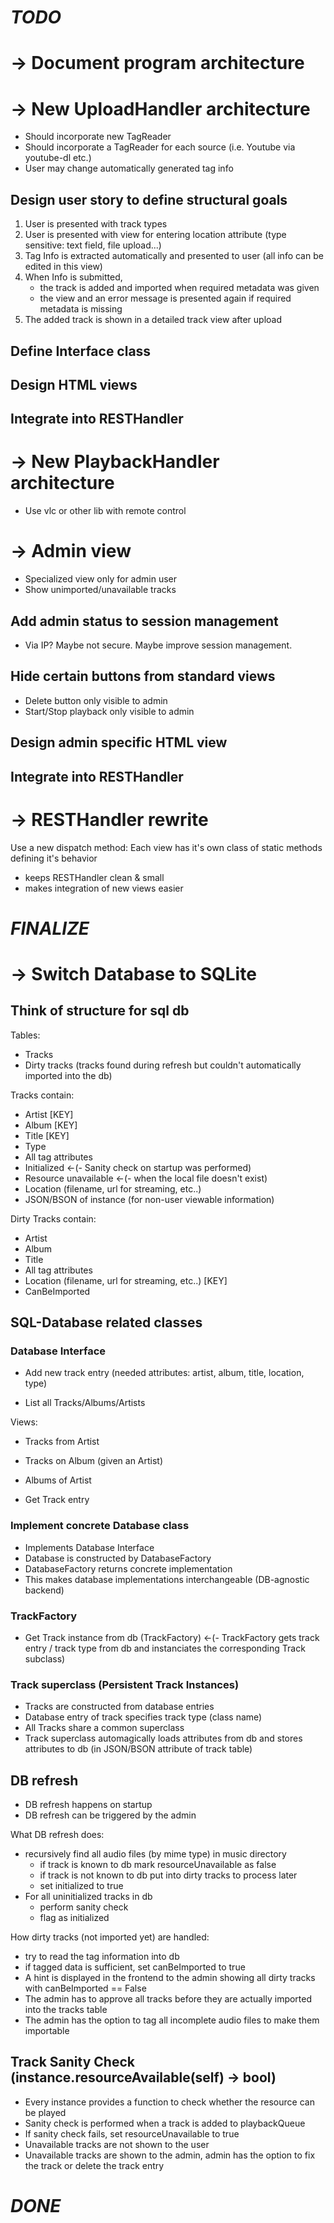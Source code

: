 # *TODO*

# -> Document program architecture

# -> New UploadHandler architecture

* Should incorporate new TagReader
* Should incorporate a TagReader for each source (i.e. Youtube via youtube-dl etc.)
* User may change automatically generated tag info

## Design user story to define structural goals

1. User is presented with track types
2. User is presented with view for entering location attribute (type sensitive: text field, file upload...)
3. Tag Info is extracted automatically and presented to user (all info can be edited in this view)
4. When Info is submitted, 
    - the track is added and imported when required metadata was given
    - the view and an error message is presented again if required metadata is missing
5. The added track is shown in a detailed track view after upload

## Define Interface class

## Design HTML views

## Integrate into RESTHandler

# -> New PlaybackHandler architecture

* Use vlc or other lib with remote control

# -> Admin view

* Specialized view only for admin user
* Show unimported/unavailable tracks

## Add admin status to session management

* Via IP? Maybe not secure. Maybe improve session management.

## Hide certain buttons from standard views

* Delete button only visible to admin
* Start/Stop playback only visible to admin

## Design admin specific HTML view

## Integrate into RESTHandler

# -> RESTHandler rewrite

Use a new dispatch method: Each view has it's own class of static methods defining it's behavior

* keeps RESTHandler clean & small
* makes integration of new views easier

# *FINALIZE*

# -> Switch Database to SQLite

## Think of structure for sql db

Tables:
- Tracks
- Dirty tracks (tracks found during refresh but couldn't automatically imported into the db)

Tracks contain:
- Artist [KEY]
- Album [KEY]
- Title [KEY]
- Type
- All tag attributes
- Initialized <-(- Sanity check on startup was performed)
- Resource unavailable <-(- when the local file doesn't exist)
- Location (filename, url for streaming, etc..)
- JSON/BSON of instance (for non-user viewable information)

Dirty Tracks contain:
- Artist
- Album
- Title
- All tag attributes
- Location (filename, url for streaming, etc..) [KEY]
- CanBeImported

## SQL-Database related classes

### Database Interface

- Add new track entry (needed attributes: artist, album, title, location, type)

- List all Tracks/Albums/Artists

Views:
- Tracks from Artist
- Tracks on Album (given an Artist)
- Albums of Artist

- Get Track entry

### Implement concrete Database class

- Implements Database Interface
- Database is constructed by DatabaseFactory
- DatabaseFactory returns concrete implementation
- This makes database implementations interchangeable (DB-agnostic backend)

### TrackFactory

- Get Track instance from db (TrackFactory) <-(- TrackFactory gets track entry / track type from db and instanciates the corresponding Track subclass)

### Track superclass (Persistent Track Instances)

- Tracks are constructed from database entries
- Database entry of track specifies track type (class name)
- All Tracks share a common superclass
- Track superclass automagically loads attributes from db and stores attributes to db (in JSON/BSON attribute of track table)

## DB refresh
- DB refresh happens on startup
- DB refresh can be triggered by the admin

What DB refresh does:
- recursively find all audio files (by mime type) in music directory
    - if track is known to db mark resourceUnavailable as false
    - if track is not known to db put into dirty tracks to process later
    - set initialized to true
- For all uninitialized tracks in db
    - perform sanity check
    - flag as initialized

How dirty tracks (not imported yet) are handled:
- try to read the tag information into db
- if tagged data is sufficient, set canBeImported to true
- A hint is displayed in the frontend to the admin showing all dirty tracks with canBeImported == False
- The admin has to approve all tracks before they are actually imported into the tracks table
- The admin has the option to tag all incomplete audio files to make them importable

## Track Sanity Check (instance.resourceAvailable(self) -> bool)

- Every instance provides a function to check whether the resource can be played
- Sanity check is performed when a track is added to playbackQueue
- If sanity check fails, set resourceUnavailable to true
- Unavailable tracks are not shown to the user
- Unavailable tracks are shown to the admin, admin has the option to fix the track or delete the track entry

# *DONE*